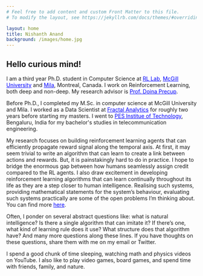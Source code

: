 ```yaml
---
# Feel free to add content and custom Front Matter to this file.
# To modify the layout, see https://jekyllrb.com/docs/themes/#overriding-theme-defaults

layout: home
title: Nishanth Anand
background: /images/home.jpg
---
```

<h2> Hello curious mind! </h2>
I am a third year Ph.D. student in Computer Science at <a style ="color: blue;" href="http://rl.cs.mcgill.ca/">RL Lab</a>, <a style="color:blue;" href="https://www.mcgill.ca/">McGill University</a> and <a style="color:blue;" href = "https://mila.quebec/">Mila</a>, Montreal, Canada. I work on Reinforcement Learning, both deep and non-deep. My research advisor is <a style="color:blue;" href = "https://en.wikipedia.org/wiki/Doina_Precup">Prof. Doina Precup</a>.

Before Ph.D., I completed my M.Sc. in computer science at McGill University and Mila. I worked as a Data Scientist at <a style="color:blue;" href="https://fractal.ai/">Fractal Analytics</a> for roughly two years before starting my masters. I went to <a style="color:blue;" href="https://www.pes.edu/">PES Institue of Technology</a>, Bengaluru, India for my bachelor's studies in telecommunication engineering.

My research focuses on building reinforcement learning agents that can efficiently propagate reward signal along the temporal axis. At first, it may seem trivial to write an algorithm that can learn to create a link between actions and rewards. But, it is painstakingly hard to do in practice. I hope to bridge the enormous gap between how humans seamlessly assign credit compared to the RL agents. I also draw excitement in developing reinforcement learning algorithms that can learn continually throughout its life as they are a step closer to human intelligence. Realising such systems, providing mathematical statements for the system’s behaviour, evaluating such systems practically are some of the open problems I’m thinking about. You can find more <a style="color:blue;" href="https://nishanthvanand.github.io/CV.pdf">here</a>.

Often, I ponder on several abstract questions like: what is natural intelligence? Is there a single algorithm that can imitate it? If there’s one, what kind of learning rule does it use? What structure does that algorithm have? And many more questions along these lines. If you have thoughts on these questions, share them with me on my email or Twitter.

I spend a good chunk of time sleeping, watching math and physics videos on YouTube. I also like to play video games, board games, and spend time with friends, family, and nature.
